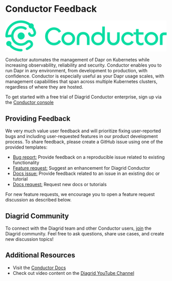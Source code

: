 # Conductor Feedback

<p align="center">
  <img src="./images/conductor-logo.svg"/>
</p>

Conductor automates the management of Dapr on Kubernetes while increasing observability, reliability and security. Conductor enables you to run Dapr in any environment, from development to production, with confidence. Conductor is especially useful as your Dapr usage scales, with management capabilities that span across multiple Kubernetes clusters, regardless of where they are hosted.

To get started with a free trial of Diagrid Conductor enterprise, sign up via the [Conductor console](https://conductor.diagrid.io)

## Providing Feedback

We very much value user feedback and will prioritize fixing user-reported bugs and including user-requested features in our product development process. To share feedback, please create a GitHub issue using one of the provided templates:

* [Bug report:](https://github.com/diagridio/conductor-feedback/issues/new?assignees=&labels=bug&projects=&template=bug_report.md&title=Bug+Report%3A+) Provide feedback on a reproducible issue related to existing functionality
* [Feature request:](https://github.com/diagridio/conductor-feedback/issues/new?assignees=&labels=enhancement&projects=&template=feature_request.md&title=Feature+Request%3A+) Suggest an enhancement for Diagrid Conductor
* [Docs issue:](https://github.com/diagridio/conductor-feedback/issues/new?assignees=&labels=documentation&projects=&template=docs_issue.md&title=Docs+Issue%3A+) Provide feedback related to an issue in an existing doc or tutorial
* [Docs request:](https://github.com/diagridio/conductor-feedback/issues/new?assignees=&labels=documentation&projects=&template=docs_request.md&title=Docs+Request%3A+) Request new docs or tutorials

For new feature requests, we encourage you to open a feature request discussion as described below.

## Diagrid Community

To connect with the Diagrid team and other Conductor users, [join](https://diagrid.ws/community) the Diagrid community. Feel free to ask questions, share use cases, and create new discussion topics!

## Additional Resources

- Visit the [Conductor Docs](https://docs.diagrid.io/conductor)
- Check out video content on the [Diagrid YouTube Channel](https://www.youtube.com/channel/UC72gm3SW9vuu6_TDukfd_Tg)
